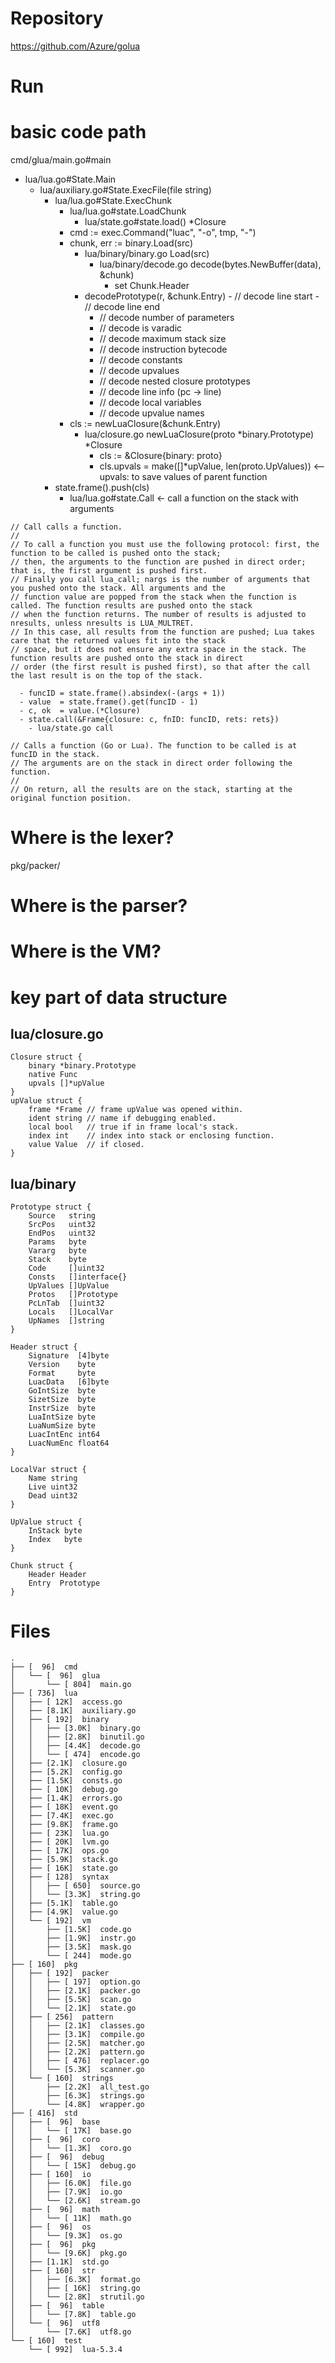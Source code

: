 # Repository
https://github.com/Azure/golua

# Run

# basic code path

cmd/glua/main.go#main
- lua/lua.go#State.Main
  - lua/auxiliary.go#State.ExecFile(file string)
    - lua/lua.go#State.ExecChunk
      - lua/lua.go#state.LoadChunk
        - lua/state.go#state.load() *Closure
	  - cmd := exec.Command("luac", "-o", tmp, "-")
	  - chunk, err := binary.Load(src)
	    - lua/binary/binary.go Load(src)
	      - lua/binary/decode.go decode(bytes.NewBuffer(data), &chunk)
	        - set Chunk.Header
		- decodePrototype(r, &chunk.Entry)
	          - // decode line start
	          - // decode line end
		  - // decode number of parameters
		  - // decode is varadic
		  - // decode maximum stack size
		  - // decode instruction bytecode
		  - // decode constants
		  - // decode upvalues
		  - // decode nested closure prototypes
		  - // decode line info (pc -> line)
		  - // decode local variables
		  - // decode upvalue names
	  - cls := newLuaClosure(&chunk.Entry)
	    - lua/closure.go newLuaClosure(proto *binary.Prototype) *Closure
	      - cls := &Closure{binary: proto}
	      - cls.upvals = make([]*upValue, len(proto.UpValues))  <-- upvals: to save values of parent function 
	- state.frame().push(cls)
      - lua/lua.go#state.Call <- call a function on the stack with arguments

```
// Call calls a function.
//
// To call a function you must use the following protocol: first, the function to be called is pushed onto the stack;
// then, the arguments to the function are pushed in direct order; that is, the first argument is pushed first.
// Finally you call lua_call; nargs is the number of arguments that you pushed onto the stack. All arguments and the
// function value are popped from the stack when the function is called. The function results are pushed onto the stack
// when the function returns. The number of results is adjusted to nresults, unless nresults is LUA_MULTRET.
// In this case, all results from the function are pushed; Lua takes care that the returned values fit into the stack
// space, but it does not ensure any extra space in the stack. The function results are pushed onto the stack in direct
// order (the first result is pushed first), so that after the call the last result is on the top of the stack.
```
      - funcID = state.frame().absindex(-(args + 1))
      - value  = state.frame().get(funcID - 1)
      - c, ok  = value.(*Closure)
      - state.call(&Frame{closure: c, fnID: funcID, rets: rets})
        - lua/state.go call

```
// Calls a function (Go or Lua). The function to be called is at funcID in the stack.
// The arguments are on the stack in direct order following the function.
//
// On return, all the results are on the stack, starting at the original function position.
```


# Where is the lexer?

pkg/packer/

# Where is the parser?

# Where is the VM?

# key part of data structure

## lua/closure.go
```
Closure struct {
	binary *binary.Prototype
	native Func
	upvals []*upValue
}
upValue struct {
	frame *Frame // frame upValue was opened within.
	ident string // name if debugging enabled.
	local bool   // true if in frame local's stack.
	index int    // index into stack or enclosing function.
	value Value  // if closed.
}
```

## lua/binary
```
Prototype struct {
	Source   string
	SrcPos   uint32
	EndPos   uint32
	Params   byte
	Vararg   byte
	Stack    byte
	Code     []uint32
	Consts   []interface{}
	UpValues []UpValue
	Protos   []Prototype
	PcLnTab  []uint32
	Locals   []LocalVar
	UpNames  []string
}

Header struct {
	Signature  [4]byte
	Version    byte
	Format     byte
	LuacData   [6]byte
	GoIntSize  byte
	SizetSize  byte
	InstrSize  byte
	LuaIntSize byte
	LuaNumSize byte
	LuacIntEnc int64
	LuacNumEnc float64
}

LocalVar struct {
	Name string
	Live uint32
	Dead uint32
}

UpValue struct {
	InStack byte
	Index   byte
}

Chunk struct {
	Header Header
	Entry  Prototype
}

```

# Files
```
.
├── [  96]  cmd
│   └── [  96]  glua
│       └── [ 804]  main.go
├── [ 736]  lua
│   ├── [ 12K]  access.go
│   ├── [8.1K]  auxiliary.go
│   ├── [ 192]  binary
│   │   ├── [3.0K]  binary.go
│   │   ├── [2.8K]  binutil.go
│   │   ├── [4.4K]  decode.go
│   │   └── [ 474]  encode.go
│   ├── [2.1K]  closure.go
│   ├── [5.2K]  config.go
│   ├── [1.5K]  consts.go
│   ├── [ 10K]  debug.go
│   ├── [1.4K]  errors.go
│   ├── [ 18K]  event.go
│   ├── [7.4K]  exec.go
│   ├── [9.8K]  frame.go
│   ├── [ 23K]  lua.go
│   ├── [ 20K]  lvm.go
│   ├── [ 17K]  ops.go
│   ├── [5.9K]  stack.go
│   ├── [ 16K]  state.go
│   ├── [ 128]  syntax
│   │   ├── [ 650]  source.go
│   │   └── [3.3K]  string.go
│   ├── [5.1K]  table.go
│   ├── [4.9K]  value.go
│   └── [ 192]  vm
│       ├── [1.5K]  code.go
│       ├── [1.9K]  instr.go
│       ├── [3.5K]  mask.go
│       └── [ 244]  mode.go
├── [ 160]  pkg
│   ├── [ 192]  packer
│   │   ├── [ 197]  option.go
│   │   ├── [2.1K]  packer.go
│   │   ├── [5.5K]  scan.go
│   │   └── [2.1K]  state.go
│   ├── [ 256]  pattern
│   │   ├── [2.1K]  classes.go
│   │   ├── [3.1K]  compile.go
│   │   ├── [2.5K]  matcher.go
│   │   ├── [2.2K]  pattern.go
│   │   ├── [ 476]  replacer.go
│   │   └── [5.3K]  scanner.go
│   └── [ 160]  strings
│       ├── [2.2K]  all_test.go
│       ├── [6.3K]  strings.go
│       └── [4.8K]  wrapper.go
├── [ 416]  std
│   ├── [  96]  base
│   │   └── [ 17K]  base.go
│   ├── [  96]  coro
│   │   └── [1.3K]  coro.go
│   ├── [  96]  debug
│   │   └── [ 15K]  debug.go
│   ├── [ 160]  io
│   │   ├── [6.0K]  file.go
│   │   ├── [7.9K]  io.go
│   │   └── [2.6K]  stream.go
│   ├── [  96]  math
│   │   └── [ 11K]  math.go
│   ├── [  96]  os
│   │   └── [9.3K]  os.go
│   ├── [  96]  pkg
│   │   └── [9.6K]  pkg.go
│   ├── [1.1K]  std.go
│   ├── [ 160]  str
│   │   ├── [6.3K]  format.go
│   │   ├── [ 16K]  string.go
│   │   └── [2.8K]  strutil.go
│   ├── [  96]  table
│   │   └── [7.8K]  table.go
│   └── [  96]  utf8
│       └── [7.6K]  utf8.go
└── [ 160]  test
    └── [ 992]  lua-5.3.4
```

